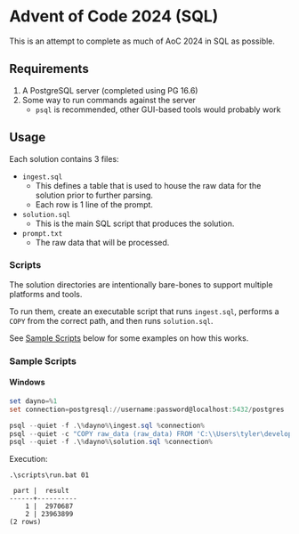 # Advent of Code 2024 (SQL)

This is an attempt to complete as much of AoC 2024 in SQL as possible.

## Requirements

1. A PostgreSQL server (completed using PG 16.6)
2. Some way to run commands against the server
    - `psql` is recommended, other GUI-based tools would probably work

## Usage

Each solution contains 3 files:

* `ingest.sql`
  - This defines a table that is used to house the raw data for the solution prior to further parsing.
  - Each row is 1 line of the prompt.
* `solution.sql`
  - This is the main SQL script that produces the solution.
* `prompt.txt`
  - The raw data that will be processed.

### Scripts

The solution directories are intentionally bare-bones to support multiple platforms and tools.

To run them, create an executable script that runs `ingest.sql`, performs a `COPY` from the correct path, and then runs `solution.sql`.

See [Sample Scripts](#sample-scripts) below for some examples on how this works.

### Sample Scripts

#### Windows

```powershell
set dayno=%1
set connection=postgresql://username:password@localhost:5432/postgres

psql --quiet -f .\%dayno%\ingest.sql %connection%
psql --quiet -c "COPY raw_data (raw_data) FROM 'C:\\Users\tyler\development\advent-of-code\2024-sql\%dayno%\prompt.txt' WITH (FORMAT text)" %connection%
psql --quiet -f .\%dayno%\solution.sql %connection%
```

Execution:

```
.\scripts\run.bat 01

 part |  result
------+----------
    1 |  2970687
    2 | 23963899
(2 rows)
```
